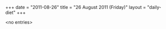 +++
date = "2011-08-26"
title = "26 August 2011 (Friday)"
layout = "daily-diet"
+++


\<no entries\>
